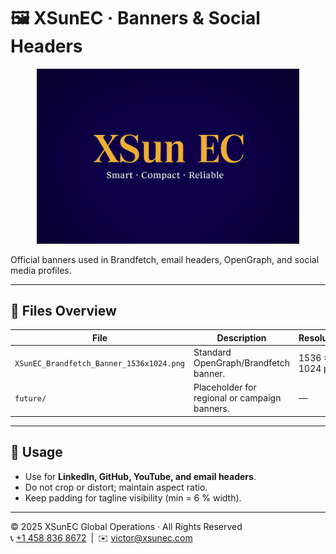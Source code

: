 # 🖼 XSunEC · Banners & Social Headers

<p align="center">
  <img src="https://github.com/VictorXSun/XSunEC-BrandAssets/blob/main/logos/banners/XSunEC_Brandfetch_Banner_1536x1024.png" width="420" alt="XSunEC Banner Preview"/>
</p>

Official banners used in Brandfetch, email headers, OpenGraph, and social media profiles.

---

## 📁 Files Overview

| File | Description | Resolution |
|------|--------------|-------------|
| `XSunEC_Brandfetch_Banner_1536x1024.png` | Standard OpenGraph/Brandfetch banner. | 1536 × 1024 px |
| `future/` | Placeholder for regional or campaign banners. | — |

---

## 🔧 Usage

- Use for **LinkedIn, GitHub, YouTube, and email headers**.  
- Do not crop or distort; maintain aspect ratio.  
- Keep padding for tagline visibility (min = 6 % width).

---

© 2025 XSunEC Global Operations · All Rights Reserved  
📞 [+1 458 836 8672](https://wa.me/14588368672) | ✉️ [victor@xsunec.com](mailto:victor@xsunec.com)
